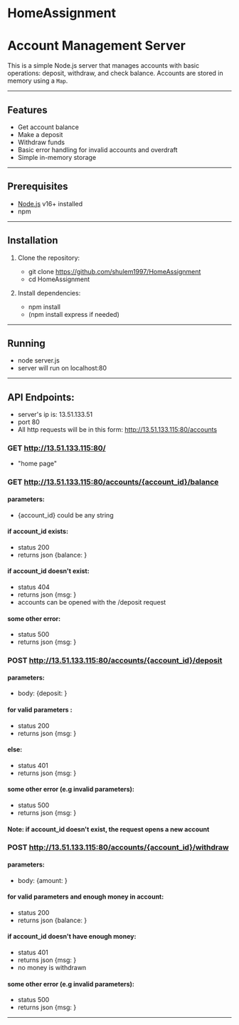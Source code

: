 # HomeAssignment

# Account Management Server

This is a simple Node.js server that manages accounts with basic operations: deposit, withdraw, and check balance. Accounts are stored in memory using a `Map`.

---

## Features

- Get account balance
- Make a deposit
- Withdraw funds
- Basic error handling for invalid accounts and overdraft
- Simple in-memory storage

---

## Prerequisites

- [Node.js](https://nodejs.org/) v16+ installed
- npm

---

## Installation

1. Clone the repository:
    - git clone https://github.com/shulem1997/HomeAssignment
    - cd HomeAssignment

2. Install dependencies: 
    - npm install
    - (npm install express if needed)

---

## Running

- node server.js
- server will run on localhost:80

---

## API Endpoints:

- server's ip is: 13.51.133.51 
- port 80
- All http requests will be in this form: http://13.51.133.115:80/accounts

### GET http://13.51.133.115:80/
 - "home page"

### GET http://13.51.133.115:80/accounts/{account_id}/balance
#### parameters: 
- {account_id} could be any string

#### if account_id exists:
- status 200
- returns json {balance: <balance>}
#### if account_id doesn't exist:
- status 404
- returns json {msg: <Error msg>}
- accounts can be opened with the /deposit request
#### some other error:
- status 500
- returns json {msg: <Error msg>}

### POST http://13.51.133.115:80/accounts/{account_id}/deposit

#### parameters:
- body: {deposit: <number>}

#### for valid parameters :
- status 200
- returns json {msg: <msg>}
#### else:
- status 401
- returns json {msg: <Error msg>}
#### some other error (e.g invalid parameters):
- status 500
- returns json {msg: <Error msg>}

#### Note: if account_id doesn't exist, the request opens a new account

### POST http://13.51.133.115:80/accounts/{account_id}/withdraw

#### parameters:
- body: {amount: <number>}

#### for valid parameters and enough money in account:
- status 200
- returns json {balance: <balance>}
#### if account_id doesn't have enough money:
- status 401
- returns json {msg: <Error msg>}
- no money is withdrawn
#### some other error (e.g invalid parameters):
- status 500
- returns json {msg: <Error msg>}


---